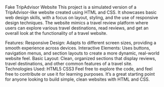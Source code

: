 Fake TripAdvisor Website
This project is a simulated version of a TripAdvisor-like website created using HTML and CSS. It showcases basic web design skills, with a focus on layout, styling, and the use of responsive design techniques. The website mimics a travel review platform where users can explore various travel destinations, read reviews, and get an overall look at the functionality of a travel website.

Features:
Responsive Design: Adapts to different screen sizes, providing a smooth experience across devices.
Interactive Elements: Uses buttons, navigation menus, and section layouts to create a more dynamic, real-world website feel.
Basic Layout: Clean, organized sections that display reviews, travel destinations, and other common features of a travel site.
Technologies Used:
HTML5
CSS3
Feel free to explore the code, and feel free to contribute or use it for learning purposes. It’s a great starting point for anyone looking to build simple, clean websites with HTML and CSS.

